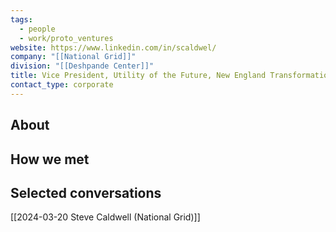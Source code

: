 ```yaml
---
tags:
  - people
  - work/proto_ventures
website: https://www.linkedin.com/in/scaldwel/
company: "[[National Grid]]"
division: "[[Deshpande Center]]"
title: Vice President, Utility of the Future, New England Transformation
contact_type: corporate
---
```

## About


## How we met


## Selected conversations
[[2024-03-20 Steve Caldwell (National Grid)]]